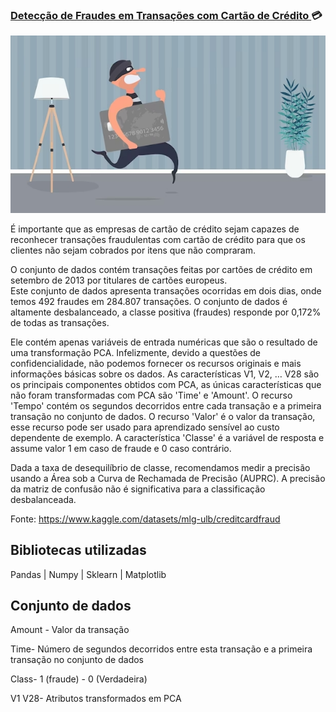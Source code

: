 ### [ Detecção de Fraudes em Transações com Cartão de Crédito ](https://github.com/Gabrieldevelopermax/Data-Science-Portfolio/blob/main/Projeto%203-%20Detec%C3%A7%C3%A3o%20de%20Fraudes%20em%20Transa%C3%A7%C3%B5es%20com%20Cart%C3%A3o%20de%20Cr%C3%A9dito/Prevenindo_Fraudes_de_Cart%C3%A3o_de_Cr%C3%A9dito_com_Machine_Learning.ipynb) :credit_card:

  

  

![Image header](../Fotos/fraude-cartao-de-credito.jpg)



É importante que as empresas de cartão de crédito sejam capazes de reconhecer transações fraudulentas com cartão de crédito para que os clientes não sejam cobrados por itens que não compraram.

O conjunto de dados contém transações feitas por cartões de crédito em setembro de 2013 por titulares de cartões europeus.  
Este conjunto de dados apresenta transações ocorridas em dois dias, onde temos 492 fraudes em 284.807 transações. O conjunto de dados é altamente desbalanceado, a classe positiva (fraudes) responde por 0,172% de todas as transações.

Ele contém apenas variáveis ​​de entrada numéricas que são o resultado de uma transformação PCA. Infelizmente, devido a questões de confidencialidade, não podemos fornecer os recursos originais e mais informações básicas sobre os dados. As características V1, V2, … V28 são os principais componentes obtidos com PCA, as únicas características que não foram transformadas com PCA são 'Time' e 'Amount'. O recurso 'Tempo' contém os segundos decorridos entre cada transação e a primeira transação no conjunto de dados. O recurso 'Valor' é o valor da transação, esse recurso pode ser usado para aprendizado sensível ao custo dependente de exemplo. A característica 'Classe' é a variável de resposta e assume valor 1 em caso de fraude e 0 caso contrário.

Dada a taxa de desequilíbrio de classe, recomendamos medir a precisão usando a Área sob a Curva de Rechamada de Precisão (AUPRC). A precisão da matriz de confusão não é significativa para a classificação desbalanceada.

  

Fonte: https://www.kaggle.com/datasets/mlg-ulb/creditcardfraud

  

  

## Bibliotecas utilizadas

  

Pandas | Numpy | Sklearn | Matplotlib

  

  
  

## Conjunto de dados

  
Amount - Valor da transação

Time- Número de segundos decorridos entre esta transação e a primeira transação no conjunto de dados

Class- 1 (fraude) - 0 (Verdadeira)

V1 V28- Atributos transformados em PCA